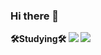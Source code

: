 ### Hi there 👋

<b>🛠️Studying🛠️<b>
<img src="https://img.shields.io/badge/Python-3776AB?style=flat-square&logo=Python&logoColor=3776AB"/>
<img src="https://img.shields.io/badge/C-3776AB?style=flat-square&logo=C&logoColor=#A8B9CC"/>
<!--
**Ladpect/Ladpect** is a ✨ _special_ ✨ repository because its `README.md` (this file) appears on your GitHub profile.

Here are some ideas to get you started:

- 🔭 I’m currently working on ...
- 🌱 I’m currently learning ...
- 👯 I’m looking to collaborate on ...
- 🤔 I’m looking for help with ...
- 💬 Ask me about ...
- 📫 How to reach me: ...
- 😄 Pronouns: ...
- ⚡ Fun fact: ...
-->
